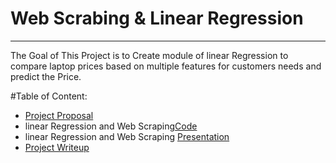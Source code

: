 # Web Scrabing  & Linear Regression

---


The Goal of This Project is to Create module of linear Regression to compare laptop prices based on multiple features for customers needs and predict the Price. 

#Table of Content:
- [Project Proposal](Regression_Project_Proposal.ipynb)
- linear Regression and Web Scraping[Code]()
- linear Regression and Web Scraping [Presentation]()
- [Project Writeup]()
